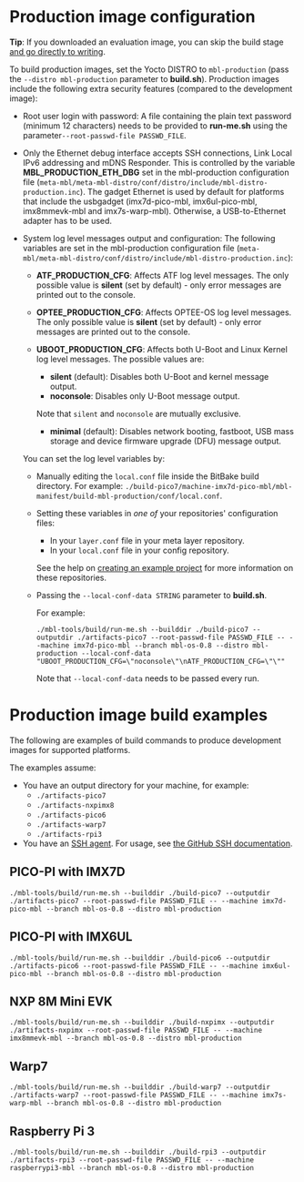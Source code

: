 # Production image configuration

<span class="tips">**Tip**: If you downloaded an evaluation image, you can skip the build stage [and go directly to writing](../first-image/writing-an-image-to-supported-boards.html).</span>

To build production images, set the Yocto DISTRO to `mbl-production` (pass the `--distro mbl-production` parameter to **build.sh**). Production images include the following extra security features (compared to the development image):

- Root user login with password: A file containing the plain text password (minimum 12 characters) needs to be provided to **run-me.sh** using the parameter`--root-passwd-file PASSWD_FILE`.

- Only the Ethernet debug interface accepts SSH connections, Link Local IPv6 addressing and mDNS Responder. This is controlled by the variable **MBL_PRODUCTION_ETH_DBG** set in the mbl-production configuration file (`meta-mbl/meta-mbl-distro/conf/distro/include/mbl-distro-production.inc`). The gadget Ethernet is used by default for platforms that include the usbgadget (imx7d-pico-mbl, imx6ul-pico-mbl, imx8mmevk-mbl and imx7s-warp-mbl). Otherwise, a USB-to-Ethernet adapter has to be used.

- System log level messages output and configuration: The following variables are set in the mbl-production configuration file (`meta-mbl/meta-mbl-distro/conf/distro/include/mbl-distro-production.inc`):

    - **ATF_PRODUCTION_CFG**: Affects ATF log level messages. The only possible value is **silent** (set by default) - only error messages are printed out to the console.
    - **OPTEE_PRODUCTION_CFG**: Affects OPTEE-OS log level messages. The only possible value is **silent** (set by default) - only error messages are printed out to the console.
    - **UBOOT_PRODUCTION_CFG**: Affects both U-Boot and Linux Kernel log level messages. The possible values are:
        - **silent** (default): Disables both U-Boot and kernel message output.
        - **noconsole**: Disables only U-Boot message output.

        <span class="notes">Note that `silent` and `noconsole` are mutually exclusive.</span>
        - **minimal** (default): Disables network booting, fastboot, USB mass storage and device firmware upgrade (DFU) message output.

    You can set the log level variables by:

    - Manually editing the `local.conf` file inside the BitBake build directory. For example: `./build-pico7/machine-imx7d-pico-mbl/mbl-manifest/build-mbl-production/conf/local.conf`.
    - Setting these variables in *one of* your repositories' configuration files:
        - In your `layer.conf` file in your meta layer repository.
        - In your `local.conf` file in your config repository.

        See the help on [creating an example project](../develop-mbl/example-project-based-on-mbed-linux-os.html) for more information on these repositories.
    - Passing the `--local-conf-data STRING` parameter to **build.sh**.

        For example:

         ```
        ./mbl-tools/build/run-me.sh --builddir ./build-pico7 --outputdir ./artifacts-pico7 --root-passwd-file PASSWD_FILE -- --machine imx7d-pico-mbl --branch mbl-os-0.8 --distro mbl-production --local-conf-data "UBOOT_PRODUCTION_CFG=\"noconsole\"\nATF_PRODUCTION_CFG=\"\""
        ```

        <span class="tips">Note that `--local-conf-data` needs to be passed every run.</span>

# Production image build examples

The following are examples of build commands to produce development images for supported platforms.

The examples assume:

* You have an output directory for your machine, for example:
    * `./artifacts-pico7`
    * `./artifacts-nxpimx8`
    * `./artifacts-pico6`
    * `./artifacts-warp7`
    * `./artifacts-rpi3`
* You have an [SSH agent](../first-image/development-environment.html). For usage, see [the GitHub SSH documentation](https://help.github.com/articles/generating-a-new-ssh-key-and-adding-it-to-the-ssh-agent/).

## PICO-PI with IMX7D

```
./mbl-tools/build/run-me.sh --builddir ./build-pico7 --outputdir ./artifacts-pico7 --root-passwd-file PASSWD_FILE -- --machine imx7d-pico-mbl --branch mbl-os-0.8 --distro mbl-production
```

## PICO-PI with IMX6UL

```
./mbl-tools/build/run-me.sh --builddir ./build-pico6 --outputdir ./artifacts-pico6 --root-passwd-file PASSWD_FILE -- --machine imx6ul-pico-mbl --branch mbl-os-0.8 --distro mbl-production
```

## NXP 8M Mini EVK

```
./mbl-tools/build/run-me.sh --builddir ./build-nxpimx --outputdir ./artifacts-nxpimx --root-passwd-file PASSWD_FILE -- --machine imx8mmevk-mbl --branch mbl-os-0.8 --distro mbl-production
```

## Warp7

```
./mbl-tools/build/run-me.sh --builddir ./build-warp7 --outputdir ./artifacts-warp7 --root-passwd-file PASSWD_FILE -- --machine imx7s-warp-mbl --branch mbl-os-0.8 --distro mbl-production
```

## Raspberry Pi 3

```
./mbl-tools/build/run-me.sh --builddir ./build-rpi3 --outputdir ./artifacts-rpi3 --root-passwd-file PASSWD_FILE -- --machine raspberrypi3-mbl --branch mbl-os-0.8 --distro mbl-production
```
